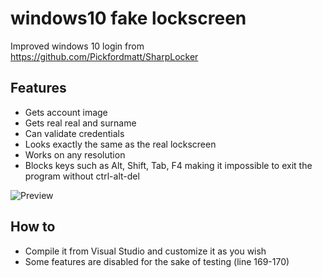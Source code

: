 # windows10 fake lockscreen
Improved windows 10 login from https://github.com/Pickfordmatt/SharpLocker
## Features
* Gets account image
* Gets real real and surname
* Can validate credentials
* Looks exactly the same as the real lockscreen
* Works on any resolution
* Blocks keys such as Alt, Shift, Tab, F4 making it impossible to exit the program without ctrl-alt-del

![Preview](https://github.com/fedddddd/windows10-login/blob/master/windows.png?raw=true)

## How to
* Compile it from Visual Studio and customize it as you wish
* Some features are disabled for the sake of testing (line 169-170)
